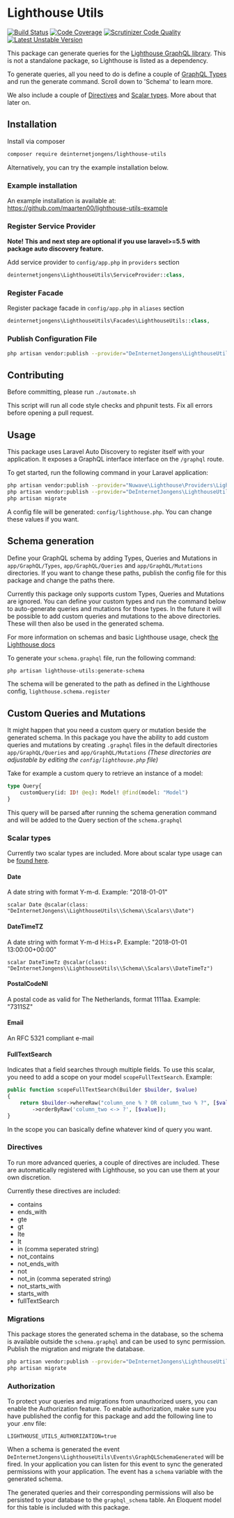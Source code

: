 # Lighthouse Utils
[![Build Status](https://travis-ci.org/deInternetJongens/Lighthouse-Utils.svg?branch=develop)](https://travis-ci.org/deInternetJongens/Lighthouse-Utils)
[![Code Coverage](https://codecov.io/gh/deInternetJongens/Lighthouse-Utils/branch/develop/graph/badge.svg)](https://codecov.io/gh/deInternetJongens/Lighthouse-Utils)
[![Scrutinizer Code Quality](https://scrutinizer-ci.com/g/deInternetJongens/Lighthouse-Utils/badges/quality-score.png?b=develop)](https://scrutinizer-ci.com/g/deInternetJongens/Lighthouse-Utils/?branch=develop)
[![Latest Unstable Version](https://poser.pugx.org/deinternetjongens/lighthouse-utils/v/unstable)](https://packagist.org/packages/deinternetjongens/lighthouse-utils)

This package can generate queries for the [Lighthouse GraphQL library](https://github.com/nuwave/lighthouse).
This is not a standalone package, so Lighthouse is listed as a dependency.

To generate queries, all you need to do is define a couple of [GraphQL Types](https://lighthouse-php.netlify.com/docs/schema.html) and run the generate command. 
Scroll down to 'Schema' to learn more.  

We also include a couple of [Directives](https://lighthouse-php.netlify.com/docs/directives-queries.html) and [Scalar types](https://lighthouse-php.netlify.com/docs/schema.html).
More about that later on.

## Installation

Install via composer
```bash
composer require deinternetjongens/lighthouse-utils
```
Alternatively, you can try the example installation below.

### Example installation

An example installation is available at: https://github.com/maarten00/lighthouse-utils-example

### Register Service Provider

**Note! This and next step are optional if you use laravel>=5.5 with package
auto discovery feature.**

Add service provider to `config/app.php` in `providers` section
```php
deinternetjongens\LighthouseUtils\ServiceProvider::class,
```

### Register Facade

Register package facade in `config/app.php` in `aliases` section
```php
deinternetjongens\LighthouseUtils\Facades\LighthouseUtils::class,
```

### Publish Configuration File

```bash
php artisan vendor:publish --provider="DeInternetJongens\LighthouseUtils\ServiceProvider" --tag="config"
``` 

## Contributing

Before committing, please run 
`./automate.sh`

This script will run all code style checks and phpunit tests. Fix all errors before opening a pull request.

## Usage

This package uses Laravel Auto Discovery to register itself with your application. 
It exposes a GraphQL interface interface on the `/graphql` route.

To get started, run the following command in your Laravel application:
```bash
php artisan vendor:publish --provider="Nuwave\Lighthouse\Providers\LighthouseServiceProvider"
php artisan vendor:publish --provider="DeInternetJongens\LighthouseUtils\ServiceProvider" --tag="migrations"
php artisan migrate
```
A config file will be generated: `config/lighthouse.php`. You can change these values if you want.  

## Schema generation

Define your GraphQL schema by adding Types, Queries and Mutations in `app/GraphQL/Types`, `app/GraphQL/Queries` and `app/GraphQL/Mutations` directories.
If you want to change these paths, publish the config file for this package and change the paths there.

Currently this package only supports custom Types, Queries and Mutations are ignored. 
You can define your custom types and run the command below to auto-generate queries and mutations for those types.
In the future it will be possible to add custom queries and mutations to the above directories. These will then also be used in the generated schema. 

For more information on schemas and basic Lighthouse usage, check [the Lighthouse docs](https://lighthouse-php.netlify.com/)

To generate your `schema.graphql` file, run the following command:

```bash
php artisan lighthouse-utils:generate-schema
```
The schema will be generated to the path as defined in the Lighthouse config, `lighthouse.schema.register`

## Custom Queries and Mutations

It might happen that you need a custom query or mutation beside the generated schema. In this package you have the ability to add custom queries and mutations by creating `.graphql` files in the default directories
`app/GraphQL/Queries` and `app/GraphQL/Mutations` *(These directories are adjustable by editing the `config/lighthouse.php` file)* 

Take for example a custom query to retrieve an instance of a model:
```graphql
type Query{
    customQuery(id: ID! @eq): Model! @find(model: "Model")
}
```

This query will be parsed after running the schema generation command and will be added to the Query section of the `schema.graphql`

### Scalar types

Currently two scalar types are included. More about scalar type usage can be [found here](https://lighthouse-php.netlify.com/docs/schema-scalars.html).

#### Date

A date string with format Y-m-d. Example: "2018-01-01"

`scalar Date @scalar(class: "DeInternetJongens\\LighthouseUtils\\Schema\\Scalars\\Date")`

#### DateTimeTZ

A date string with format Y-m-d H:i:s+P. Example: "2018-01-01 13:00:00+00:00"

`scalar DateTimeTz @scalar(class: "DeInternetJongens\\LighthouseUtils\\Schema\\Scalars\\DateTimeTz")`

#### PostalCodeNl

A postal code as valid for The Netherlands, format 1111aa. Example: "7311SZ"

#### Email

An RFC 5321 compliant e-mail

#### FullTextSearch

Indicates that a field searches through multiple fields.
To use this scalar, you need to add a scope on your model `scopeFullTextSearch`. Example: 
```php
public function scopeFullTextSearch(Builder $builder, $value)
{
    return $builder->whereRaw("column_one % ? OR column_two % ?", [$value, $value])
        ->orderByRaw('column_two <-> ?', [$value]);
}
```

In the scope you can basically define whatever kind of query you want.

### Directives

To run more advanced queries, a couple of directives are included. 
These are automatically registered with Lighthouse, so you can use them at your own discretion.

Currently these directives are included:

- contains
- ends_with
- gte
- gt
- lte
- lt
- in (comma seperated string)
- not_contains
- not_ends_with
- not
- not_in (comma seperated string)
- not_starts_with
- starts_with
- fullTextSearch

### Migrations

This package stores the generated schema in the database, so the schema is available outside the `schema.graphql` and can be used to sync permission.
Publish the migration and migrate the database.

```bash
php artisan vendor:publish --provider="DeInternetJongens\LighthouseUtils\ServiceProvider" --tag="migrations"
php artisan migrate
```


### Authorization

To protect your queries and migrations from unauthorized users, you can enable the Authorization feature.
To enable authorization, make sure you have published the config for this package and add the following line to your .env file:

`LIGHTHOUSE_UTILS_AUTHORIZATION=true`

When a schema is generated the event `DeInternetJongens\LighthouseUtils\Events\GraphQLSchemaGenerated` will be fired.
In your application you can listen for this event to sync the generated permissions with your application.
The event has a `schema` variable with the generated schema.

The generated queries and their corresponding permissions will also be persisted to your database to the `graphql_schema` table. 
An Eloquent model for this table is included with this package.
